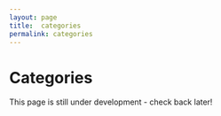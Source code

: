 ```yaml
---
layout: page
title:  categories
permalink: categories
---
```


# Categories
This page is still under development - check back later!